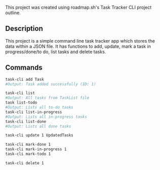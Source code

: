 This project was created using roadmap.sh's Task Tracker CLI project outline.

## Description
This project is a simple command line task tracker app which stores the data within a JSON file. It has functions to add, update, mark a task in progress/done/to do, list tasks and delete tasks.

## Commands
```bash
task-cli add Task
#Output: Task added successfully (ID: 1)

task-cli list
#Output: All tasks from TaskList file
task list-todo
#Output: Lists all to-do tasks
task-cli list-in-progress
#Output: Lists all in-progress tasks
task-cli list-done
#Output: Lists all done tasks

task-cli update 1 UpdatedTasks

task-cli mark-done 1
task-cli mark-in-progress 1
task-cli mark-todo 1

task-cli delete 1
```
